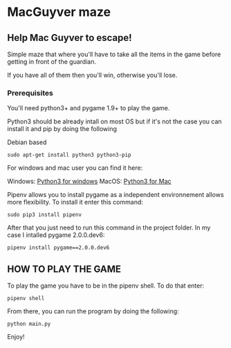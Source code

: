 # MacGuyver maze

## Help Mac Guyver to escape!

Simple maze that where you'll have to take all the items in the game before getting in front of the guardian.

If you have all of them then you'll win, otherwise 
you'll lose.

### Prerequisites

You'll need python3+ and pygame 1.9+ to play the game.

Python3 should be already intall on most OS but if it's not the case you can install it and pip by doing the following

Debian based
 
```
sudo apt-get install python3 python3-pip
```

For windows and mac user you can find it here:

Windows: [Python3 for windows](https://www.python.org/ftp/python/3.7.7/python-3.7.7-amd64.exe)
MacOS: [Python3 for Mac](https://www.python.org/ftp/python/3.7.7/python-3.7.7-macosx10.9.pkg)

Pipenv allows you to install pygame as a independent environnement allows more flexibility. To install it enter this command:

```
sudo pip3 install pipenv
```

After that you just need to run this command in the project folder. In my case I intalled pygame 2.0.0.dev6:

```
pipenv install pygame==2.0.0.dev6
```

## HOW TO PLAY THE GAME

To play the game you have to be in the pipenv shell. To do that enter:

```
pipenv shell
```

From there, you can run the program by doing the following:

```
python main.py
```

Enjoy!

